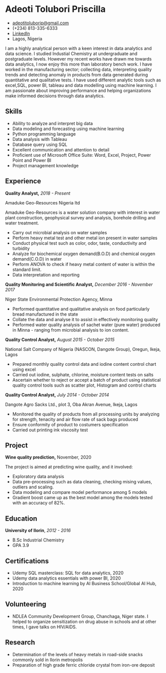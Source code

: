 # Adeoti Tolubori Priscilla

- <adeotitoluborip@gmail.com>
- (+234) 813-335-6333
- [LinkedIn](http://www.linkedin.com/in/tolubori-adeoti-833a0713a)
- Lagos, Nigeria

I am a highly analytical person with a keen interest in data analytics and data science. I studied Industial Chemistry at undergraduate and postgraduate levels. However my recent works have drawn me towards data analytics, I now enjoy this more than laboratory bench work. 
I have worked in the manufacturing sector; collecting data, interpreting quality trends and detecting anomaly in products from data generated during quantitative and qualitative tests. I have used different analytic tools such as excel,SQL, power BI, tableau and data modelling using machine learning. I am passionate about improving  performance and helping organizations make informed decisions through data analytics.

## Skills

 - Ability to analyze and interpret big data
 - Data modeling and forecasting using machine learning
 - Python programming language
 - Data analysis with Tableau
 - Database query using SQL
 - Excellent communication and attention to detail
 - Proficient use of Microsoft Office Suite: Word, Excel, Project, Power Point and Power BI
 - Project management knowledge

## Experience

**Quality Analyst,** _2018 - Present_

<span>Amaduke Geo-Resources Nigeria ltd</span>

Amaduke Geo-Resources is a water solution company with interest in water plant construction, geophysical survey and analysis, borehole drilling and water treatment.

 - Carry out microbial analysis on water samples
 - Perform heavy metal test and other metal ion present in water samples
 - Conduct physical test such as color, odor, taste, conductivity and turbidity
 - Analyze for biochemical oxygen demand(B.O.D) and chemical oxygen demand(C.O.D) in water
 - Perform ANOVA to check if heavy metal content of water is within the standard limit.
 - Data interpretation and reporting 

**Quality Monitoring and Scientific Analyst,** _December 2016 - November 2017_

<span>Niger State Environmental Protection Agency, Minna </span> 

 - Performed quantitative and qualitative analysis on food particularly bread manufactured in the state
 - Collate the data and analyse it to assist in effectively monitoring quality
 - Performed water quality analysis of sachet water (pure water) produced in Minna - ranging from microbial analysis to ion content. 

**Quality Control Analyst,** _August 2015 - October 2015_

<span>National Salt Company of Nigeria (NASCON, Dangote Group), Oregun, Ikeja, Lagos</span>

 - Prepared monthly quality control data and iodine content control chart using excel
 - Carried out iodine, sulphate, chlorine, moisture content tests on salts
 - Ascertain whether to reject or accept a batch of product using statistical quality control tools such as scatter plot, Histogram and control charts
 
**Quality Control Analyst,**  _July 2014 - October 2014_

<span>Dangote Agro Sacks Ltd., plot 3, Oba Akran Avenue, Ikeja, Lagos</span>

 - Monitored the quality of products from all processing units by analyzing for strength, tenacity and air flow rate of sack bags produced
 - Ensure conformity of product to costumers specification 
 - Carried out printing ink viscosity test

## Project

**Wine quality prediction,** <span>November, 2020</span>

The project is aimed at predicting wine quality, and it involved:

   - Exploratory data analysis
   - Data pre-processing such as data cleaning, checking mising values, outliers and scaling.
   - Data modeling and compare model performance among 5 models
   - Gradient boost came up as the best model among the models tested with an accuracy of 82%.

## Education

**University of Ilorin**, _2012 - 2016_

  - B.Sc Industrial Chemistry
  - GPA 3.9
 
## Certifications 

 - Udemy SQL masterclass: SQL for data analytics, 2020
 - Udemy data analytics essentials with power BI, 2020
 - Introduction to machine learning by AI Business School/Global AI Hub, 2020
 
## Volunteering
 
 - NDLEA Community Development Group, Chanchaga, Niger state. I helped to organize sensitization on drug abuse in schools and at other times, I gave talks on HIV/AIDS. 

## Research 
 - Determination of the levels of heavy metals in road-side snacks commonly sold in Ilorin metropolis 
 - Preparation of high grade ferric chloride crystal from iron-ore deposit 
